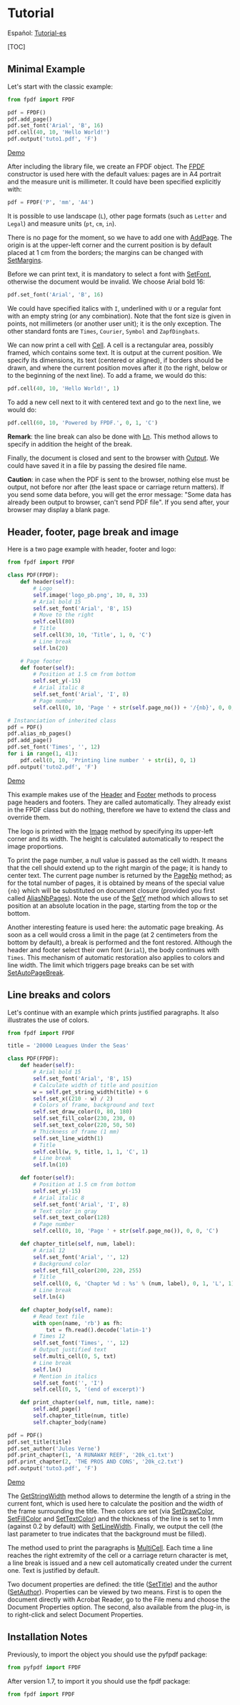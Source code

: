 # Tutorial #

Español: [Tutorial-es](Tutorial-es.md)

[TOC]

## Minimal Example ##

Let's start with the classic example:

```python
from fpdf import FPDF

pdf = FPDF()
pdf.add_page()
pdf.set_font('Arial', 'B', 16)
pdf.cell(40, 10, 'Hello World!')
pdf.output('tuto1.pdf', 'F')
```

[Demo](http://pyfpdf.googlecode.com/hg/tutorial/tuto1.pdf)

After including the library file, we create an FPDF object. The 
[FPDF](reference/FPDF.md) constructor is used here with the default values: 
pages are in A4 portrait and the measure unit is millimeter. It could have been
specified explicitly with:

```python
pdf = FPDF('P', 'mm', 'A4')
```

It is possible to use landscape (`L`), other page formats (such as `Letter` and
 `Legal`) and measure units (`pt`, `cm`, `in`).

There is no page for the moment, so we have to add one with 
[AddPage](reference/AddPage.md). The origin is at the upper-left corner and the
current position is by default placed at 1 cm from the borders; the margins can
be changed with [SetMargins](reference/SetMargins.md).

Before we can print text, it is mandatory to select a font with 
[SetFont](reference/SetFont.md), otherwise the document would be invalid. We
choose Arial bold 16:

```python
pdf.set_font('Arial', 'B', 16)
```

We could have specified italics with `I`, underlined with `U` or a regular font
with an empty string (or any combination). Note that the font size is given in
points, not millimeters (or another user unit); it is the only exception. The
other standard fonts are `Times`, `Courier`, `Symbol` and `ZapfDingbats`.

We can now print a cell with [Cell](reference/Cell.md). A cell is a rectangular
area, possibly framed, which contains some text. It is output at the current
position. We specify its dimensions, its text (centered or aligned), if borders
should be drawn, and where the current position moves after it (to the right,
below or to the beginning of the next line). To add a frame, we would do this:

```python
pdf.cell(40, 10, 'Hello World!', 1)
```

To add a new cell next to it with centered text and go to the next line, we
would do:

```python
pdf.cell(60, 10, 'Powered by FPDF.', 0, 1, 'C')
```

**Remark**: the line break can also be done with [Ln](reference/Ln.md). This
method allows to specify in addition the height of the break.

Finally, the document is closed and sent to the browser with
[Output](reference/Output.md). We could have saved it in a file by passing the
desired file name.

**Caution**: in case when the PDF is sent to the browser, nothing else must be
output, not before nor after (the least space or carriage return matters).
If you send some data before, you will get the error message: "Some data has
already been output to browser, can't send PDF file". If you send after, your
browser may display a blank page.

## Header, footer, page break and image ##

Here is a two page example with header, footer and logo:

```python
from fpdf import FPDF

class PDF(FPDF):
    def header(self):
        # Logo
        self.image('logo_pb.png', 10, 8, 33)
        # Arial bold 15
        self.set_font('Arial', 'B', 15)
        # Move to the right
        self.cell(80)
        # Title
        self.cell(30, 10, 'Title', 1, 0, 'C')
        # Line break
        self.ln(20)

    # Page footer
    def footer(self):
        # Position at 1.5 cm from bottom
        self.set_y(-15)
        # Arial italic 8
        self.set_font('Arial', 'I', 8)
        # Page number
        self.cell(0, 10, 'Page ' + str(self.page_no()) + '/{nb}', 0, 0, 'C')

# Instanciation of inherited class
pdf = PDF()
pdf.alias_nb_pages()
pdf.add_page()
pdf.set_font('Times', '', 12)
for i in range(1, 41):
    pdf.cell(0, 10, 'Printing line number ' + str(i), 0, 1)
pdf.output('tuto2.pdf', 'F')
```

[Demo](http://pyfpdf.googlecode.com/hg/tutorial/tuto2.pdf)

This example makes use of the [Header](reference/Header.md) and 
[Footer](reference/Footer.md) methods to process page headers and footers. They
are called automatically. They already exist in the FPDF class but do nothing,
therefore we have to extend the class and override them.

The logo is printed with the [Image](reference/Image.md) method by specifying
its upper-left corner and its width. The height is calculated automatically to
respect the image proportions.

To print the page number, a null value is passed as the cell width. It means
that the cell should extend up to the right margin of the page; it is handy to
center text. The current page number is returned by
the [PageNo](reference/PageNo.md) method; as for
the total number of pages, it is obtained by means of the special value `{nb}`
which will be substituted on document closure (provided you first called 
[AliasNbPages](reference/AliasNbPages.md)).
Note the use of the [SetY](reference/SetY.md) method which allows to set
position at an absolute location in the page, starting from the top or the
bottom.

Another interesting feature is used here: the automatic page breaking. As soon
as a cell would cross a limit in the page (at 2 centimeters from the bottom by
default), a break is performed and the font restored. Although the header and
footer select their own font (`Arial`), the body continues with `Times`. This
mechanism of automatic restoration also applies to colors and line width. The
limit which triggers page breaks can be set with 
[SetAutoPageBreak](reference/SetAutoPageBreak.md).


## Line breaks and colors ##

Let's continue with an example which prints justified paragraphs. It also
illustrates the use of colors.

```python
from fpdf import FPDF

title = '20000 Leagues Under the Seas'

class PDF(FPDF):
    def header(self):
        # Arial bold 15
        self.set_font('Arial', 'B', 15)
        # Calculate width of title and position
        w = self.get_string_width(title) + 6
        self.set_x((210 - w) / 2)
        # Colors of frame, background and text
        self.set_draw_color(0, 80, 180)
        self.set_fill_color(230, 230, 0)
        self.set_text_color(220, 50, 50)
        # Thickness of frame (1 mm)
        self.set_line_width(1)
        # Title
        self.cell(w, 9, title, 1, 1, 'C', 1)
        # Line break
        self.ln(10)

    def footer(self):
        # Position at 1.5 cm from bottom
        self.set_y(-15)
        # Arial italic 8
        self.set_font('Arial', 'I', 8)
        # Text color in gray
        self.set_text_color(128)
        # Page number
        self.cell(0, 10, 'Page ' + str(self.page_no()), 0, 0, 'C')

    def chapter_title(self, num, label):
        # Arial 12
        self.set_font('Arial', '', 12)
        # Background color
        self.set_fill_color(200, 220, 255)
        # Title
        self.cell(0, 6, 'Chapter %d : %s' % (num, label), 0, 1, 'L', 1)
        # Line break
        self.ln(4)

    def chapter_body(self, name):
        # Read text file
        with open(name, 'rb') as fh:
            txt = fh.read().decode('latin-1')
        # Times 12
        self.set_font('Times', '', 12)
        # Output justified text
        self.multi_cell(0, 5, txt)
        # Line break
        self.ln()
        # Mention in italics
        self.set_font('', 'I')
        self.cell(0, 5, '(end of excerpt)')

    def print_chapter(self, num, title, name):
        self.add_page()
        self.chapter_title(num, title)
        self.chapter_body(name)

pdf = PDF()
pdf.set_title(title)
pdf.set_author('Jules Verne')
pdf.print_chapter(1, 'A RUNAWAY REEF', '20k_c1.txt')
pdf.print_chapter(2, 'THE PROS AND CONS', '20k_c2.txt')
pdf.output('tuto3.pdf', 'F')
```

[Demo](http://pyfpdf.googlecode.com/hg/tutorial/tuto3.pdf)

The [GetStringWidth](reference/GetStringWidth.md) method allows to determine
the length of a string in the current font, which is used here to calculate the
position and the width of the frame surrounding the title. Then colors are set
(via [SetDrawColor](reference/SetDrawColor.md), 
[SetFillColor](reference/SetFillColor.md) and 
[SetTextColor](reference/SetTextColor.md)) and the thickness of the line is set
to 1 mm (against 0.2 by default) with
[SetLineWidth](reference/SetLineWidth.md). Finally, we output the cell (the
last parameter to true indicates that the background must be filled).

The method used to print the paragraphs is [MultiCell](reference/MultiCell.md).
Each time a line reaches the right extremity of the cell or a carriage return
character is met, a line break is issued and a new cell automatically created
under the current one. Text is justified by default.

Two document properties are defined: the title 
([SetTitle](reference/SetTitle.md)) and the author 
([SetAuthor](reference/SetAuthor.md)). Properties can be viewed by two means.
First is to open the document directly with Acrobat Reader, go to the File menu
and choose the Document Properties option. The second, also available from the
plug-in, is to right-click and select Document Properties.

## Installation Notes ##

Previously, to import the object you should use the pyfpdf package:

```python
from pyfpdf import FPDF
```

After version 1.7, to import it you should use the fpdf package:

```python
from fpdf import FPDF
```



